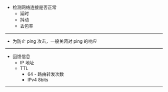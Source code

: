 * 检测网络连接是否正常
    * 延时
    * 抖动
    * 丢包率

---

* 为防止 ping 攻击，一般关闭对 ping 的响应

---

* 回馈信息
    * IP 地址
    * TTL
        * 64 - 路由转发次数
        * IPv4 8bits

---

